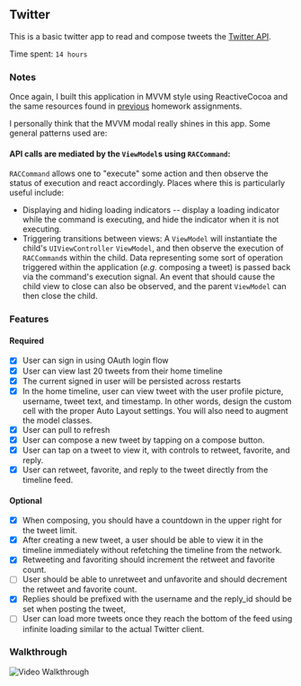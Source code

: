 ## Twitter

This is a basic twitter app to read and compose tweets the [Twitter API](https://apps.twitter.com/).

Time spent: `14 hours`

### Notes

Once again, I built this application in MVVM style using ReactiveCocoa
and the same resources found in
[previous](https://github.com/jalehman/YelpClone) homework
assignments.

I personally think that the MVVM modal really shines in this app. Some general patterns used are:

#### API calls are mediated by the `ViewModel`s using `RACCommand`:

`RACCommand` allows one to "execute" some action and then observe the status of execution and react accordingly. Places where this is particularly useful include:

+ Displaying and hiding loading indicators -- display a loading indicator while the command is executing, and hide the indicator when it is not executing.
+ Triggering transitions between views: A `ViewModel` will instantiate the child's `UIViewController` `ViewModel`, and then observe the execution of `RACCommand`s within the child.
Data representing some sort of operation triggered within the application (*e.g.* composing a tweet) is passed back via the command's execution signal.
An event that should cause the child view to close can also be observed, and the parent `ViewModel` can then close the child.



### Features

#### Required

- [x] User can sign in using OAuth login flow
- [x] User can view last 20 tweets from their home timeline
- [x] The current signed in user will be persisted across restarts
- [x] In the home timeline, user can view tweet with the user profile picture, username, tweet text, and timestamp.  In other words, design the custom cell with the proper Auto Layout settings.  You will also need to augment the model classes.
- [x] User can pull to refresh
- [x] User can compose a new tweet by tapping on a compose button.
- [x] User can tap on a tweet to view it, with controls to retweet, favorite, and reply.
- [x] User can retweet, favorite, and reply to the tweet directly from the timeline feed.

#### Optional

- [x] When composing, you should have a countdown in the upper right for the tweet limit.
- [x] After creating a new tweet, a user should be able to view it in the timeline immediately without refetching the timeline from the network.
- [x] Retweeting and favoriting should increment the retweet and favorite count.
- [ ] User should be able to unretweet and unfavorite and should decrement the retweet and favorite count.
- [x] Replies should be prefixed with the username and the reply_id should be set when posting the tweet,
- [ ] User can load more tweets once they reach the bottom of the feed using infinite loading similar to the actual Twitter client.

### Walkthrough

![Video Walkthrough](...)

